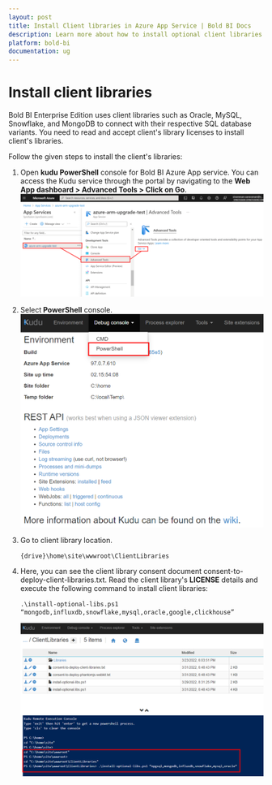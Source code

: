 ```yaml
---
layout: post
title: Install Client libraries in Azure App Service | Bold BI Docs 
description: Learn more about how to install optional client libraries in Azure App Service deployment to connect with respective SQL database variants of Bold BI.
platform: bold-bi
documentation: ug
---
```


# Install client libraries 

Bold BI Enterprise Edition uses client libraries such as Oracle, MySQL, Snowflake, and MongoDB to connect with their respective SQL database variants. You need to read and accept client's library licenses to install client's libraries.

Follow the given steps to install the client's libraries:

1. Open <b>kudu PowerShell</b> console for Bold BI Azure App service. You can access the Kudu service through the portal by navigating to the <b>Web App dashboard > Advanced Tools > Click on Go</b>. 
  ![Advanced tool - kudu](/static/assets/embedded/setup/images/Advancetool.png)


2. Select<b> PowerShell</b> console.  
  ![Kudu powershell window](/static/assets/embedded/setup/images/Kudu-Powershell.png)
 
 
3. Go to client library location. 
   ```
   {drive}\home\site\wwwroot\ClientLibraries 
   ```
4. Here, you can see the client library consent document consent-to-deploy-client-libraries.txt. Read the client library's <b>LICENSE</b> details and execute the following command to install client libraries:
   ```
   .\install-optional-libs.ps1 “mongodb,influxdb,snowflake,mysql,oracle,google,clickhouse” 
   ```

   ![client-lib-install-command](/static/assets/embedded/setup/images/client-lib-install-command.png)

